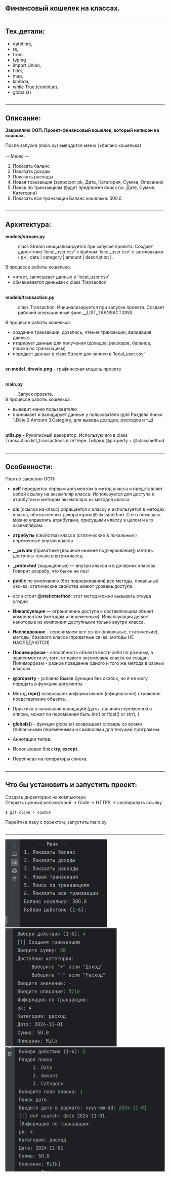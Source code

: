## Финансовый кошелек на классах.

---

## Тех.детали:
* datetime, 
* re, 
* from 
* typing 
* import Union, 
* filter, 
* map, 
* lambda, 
* while True (continue), 
* globals()
<br/><br/>
<hr>


## Описание:
**Закрепляю ООП. Проект-финансовый кошелек, который написан на классах.** 

После запуска (main.py) выводится меню (+баланс кошелька)<br/><br/>
            -- Меню --
1.  Показать баланс
2. Показать доходы
3. Показать расходы
4. Новая транзакция (запросит: pk, Дата, Категория, Сумма, Описание)
5. Поиск по транзакциям (будет предложен поиск по: Дате, Сумме, Категории)
6. Показать все транзакции
Баланс кошелька: 500.0
<br/><br/>
<hr>


## Архитектура:

**models/stream.py**
<dd>class Stream инициализируется при запуске проекта. Создает директоию 'local_user.csv'
    с файлом 'local_user.csv' с заголовками ( pk | date | category | amount | description ).</dd>   

В процессе работы кошелька:
  * читает, записывает данные в 'local_user.csv'
  * обменивается данными с class Transaction
<br/><br/>


   
    
**models/transaction.py**
<dd> class Transaction. Инициализируется при запуске проекта. Создает рабочий операционный фаил __LIST_TRANSACTIONS.</dd>

В процессе работы кошелька:
  * создание транзакции, дозапись, чтение транзакции, валидация данных.
  * итерирует данные для получения (доходов, расходов, баланса, поиска по транзакциям)
  * передает данные в class Stream для записи в 'local_user.csv'
<br/><br/>

**er-model .drawio.png** - графическая модель проекта
<br/><br/>

**main.py**  <dd>Запуск проекта.</dd>
В процессе работы кошелька:
  * выводит меню пользователю
  * принимает и валидирует данные у пользователя (для Раздела поиск 1.Date 2.Amount 3.Category,
         для вывода доходов, расходов и т.д)
<br/><br/>
             
**utils.py** - Рукописный декоратор. Использую его в class Transaction.list_transactions в геттере.
        Гибрид @property + @classmethod
<br/><br/>
<hr>
        


## Особенности:
Плотно закрепил ООП:

- **self** передается первым аргументом в метод класса и представляет собой ссылку на
экземпляр класса. Используется для доступа к атрибутам и методам экземпляра из
методов класса. 
- **cls** (ссылка на класс) обращается к классу и используется в методах класса,
обозначенных декоратором @classmethod. С его помощью можно управлять атрибутами,
присущими классу в целом и его экземплярам. 
                
- **атрибуты** (свойства) класса (статические & локальные ) переменные внутри класса

- **__private** (приватные [двойное нижнее подчеркивание]) методы доступны только внутри
класса, 
- **_protected** (защищенные) — внутри класса и в дочерних классах. Говорит разрабу,
 что бы он не лез!
- **public** по умолчанию (без подчеркивания) все методы, локальные сво-ва, статические
свойства имеют уровень доступа 
- если стоит **@staticmethod**: этот метод можно вызывать откуда угодно

      
- **Инкапсуляция** — ограничение доступа к составляющим объект компонентам (методам и
переменным). Инкапсуляция делает некоторые из компонент доступными только внутри
класса.
- **Наследование** - перенимаем все св-во (локальные, статические), методы, базового
 класса (приватные св-ва, методы НЕ НАСЛЕДУЮТСЯ)
- **Полиморфизм** - способность объекта вести себя по разному, в зависимости от, того,
 от какого экземпляра класса он создан. Полиморфизм - разное поведение одного и 
 того же метода в разных классах.


- **@property** - условно Вызов функции без скобок, но я не могу передать в функцию
 аргументы
 
- Метод **__repr__()** возвращает информативное (официальное) строковое представление
 объекта.
 
- Практика в написании валидаций (даты, наличия переменной в списке, 
может ли переменная быть int() or float() or str(), )

- **globals()** - функция globals() возвращает словарь со всеми глобальными переменными и
 символами для текущей программы.
- Аннотации типов.
- Использовал блок **try, except**.
- Переписал на генераторы списка.
<br/><br/>
<hr>
        
                


## Что бы установить и запустить проект:
Создать директорию на компьютере  
Открыть нужный репозиторий -> Code -> HTTPS -> скопировать ссылку
```python
$ git clone + ссылка 
```
Перейти в паку с проектом, запустить main.py
<br/><br/>
<hr>


![alt-текст](https://github.com/HeyArtem/Financial-wallet-on-classes/blob/main/picture%20for%20readme/11.png "Baner") ![alt-текст](https://github.com/HeyArtem/Financial-wallet-on-classes/blob/main/picture%20for%20readme/12.png "Baner2")
![alt-текст](https://github.com/HeyArtem/Financial-wallet-on-classes/blob/main/picture%20for%20readme/13.png "Baner")
